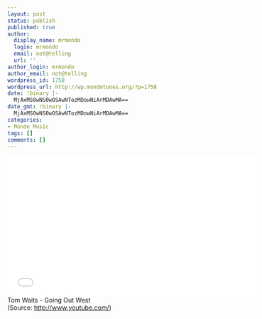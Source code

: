 ```yaml
---
layout: post
status: publish
published: true
author:
  display_name: mrmondo
  login: mrmondo
  email: not@telling
  url: ''
author_login: mrmondo
author_email: not@telling
wordpress_id: 1758
wordpress_url: http://wp.mondotunes.org/?p=1758
date: !binary |-
  MjAxMS0wNS0wOSAwNTozMDowNiArMDAwMA==
date_gmt: !binary |-
  MjAxMS0wNS0wOSAwNTozMDowNiArMDAwMA==
categories:
- Mondo Music
tags: []
comments: []
---
```

<iframe width="560" height="315" src="//www.youtube.com/embed/27LLPANAgzw" frameborder="0"> </iframe>
Tom Waits - Going Out West
<div class="attribution">(<span>Source:</span> <a href="http://www.youtube.com/">http://www.youtube.com/</a>)</div>
